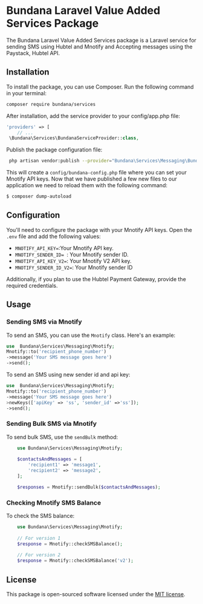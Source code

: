 # Bundana Laravel Value Added Services Package

The Bundana Laravel Value Added Services package is a Laravel service for sending SMS using Hubtel and Mnotify and Accepting messages using the Paystack, Hubtel API.

## Installation

To install the package, you can use Composer. Run the following command in your terminal:

```bash
composer require bundana/services
```

After installation, add the service provider to your config/app.php file:
```php
'providers' => [
    // ...
 \Bundana\Services\BundanaServiceProvider::class,
```
 
Publish the package configuration file:

```sh
 php artisan vendor:publish --provider="Bundana\Services\Messaging\BundanaServiceProvider" --tag="config"
```
This will create a `config/bundana-config.php` file where you can set your Mnotify API keys.
Now that we have published a few new files to our application we need to reload them with the following command:

```sh
$ composer dump-autoload
```
## Configuration

You'll need to configure the package with your Mnotify API keys. Open the `.env` file and add the following values:

-   `MNOTIFY_API_KEY=`:Your Mnotify API key.
-   `MNOTIFY_SENDER_ID= `: Your Mnotify sender ID.
-   `MNOTIFY_API_KEY_V2=`: Your Mnotify V2 API key.
-   `MNOTIFY_SENDER_ID_V2=`: Your Mnotify sender ID 

Additionally, if you plan to use the Hubtel Payment Gateway, provide the required credentials.
## Usage

### Sending SMS via Mnotify

To send an SMS, you can use the `Mnotify` class. Here's an example:

  ```php
use  Bundana\Services\Messaging\Mnotify;
Mnotify::to('recipient_phone_number')
->message('Your SMS message goes here')
->send();
```

To send an SMS using new sender id and api key:

  ```php
use  Bundana\Services\Messaging\Mnotify;
Mnotify::to('recipient_phone_number')
->message('Your SMS message goes here')
>newKeys(['apiKey' => 'ss', 'sender_id' =>'ss']);
->send();
```

### Sending Bulk SMS via Mnotify

To send bulk SMS, use the `sendBulk` method:
```php
    use Bundana\Services\Messaging\Mnotify;
    
    $contactsAndMessages = [
        'recipient1' => 'message1',
        'recipient2' => 'message2',
    ];

    $responses = Mnotify::sendBulk($contactsAndMessages);
  ```

### Checking Mnotify SMS Balance
To check the SMS balance:
```php
    use Bundana\Services\Messaging\Mnotify;
    
    // For version 1
    $response = Mnotify::checkSMSBalance();
    
    // For version 2
    $response = Mnotify::checkSMSBalance('v2');
```
## License

This package is open-sourced software licensed under the [MIT license](https://chat.openai.com/c/LICENSE).
